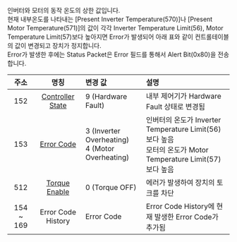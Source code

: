 인버터와 모터의 동작 온도의 상한 값입니다.  
현재 내부온도를 나타내는 [Present Inverter Temperature(570)]나 [Present Motor Temperature(571)]의 값이 각각 Inverter Temperature Limit(56), Motor Temperature Limit(57)보다 높아지면 Error가 발생되어 아래 표와 같이 컨트롤테이블의 값이 변경되고 장치가 정지합니다.  
Error가 발생한 후에는 Status Packet은 Error 필드를 통해서 Alert Bit(0x80)을 전송합니다.


| 주소      | 명칭                | 변경 값                                             | 설명                                                                                       |
|:---------:|:------------------:|:----------------------------------------------------|:------------------------------------------------------------------------------------------|
| 152       | [Controller State]   | 9 (Hardware Fault)                                  | 내부 제어기가 Hardware Fault 상태로 변경됨                                                  |
| 153       | [Error Code]         | 3 (Inverter Overheating)<br />4 (Motor Overheating) | 인버터의 온도가 Inverter Temperature Limit(56) 보다 높음<br />모터의 온도가 Motor Temperature Limit(57) 보다 높음 |
| 512       | [Torque Enable]      | 0 (Torque OFF)                                      | 에러가 발생하여 장치의 토크를 차단                                                         |
| 154 ~ 169 | Error Code History | Error Code                                          | Error Code History에 현재 발생한 Error Code가 추가됨                                        |

[Controller State]: #controller-state152
[Error Code]: #error-code153
[Torque Enable]: #torque-enable512